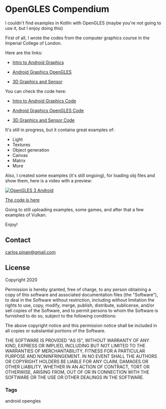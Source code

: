 # OpenGLES Compendium

I couldn't find examples in Kotlin with OpenGLES (maybe you're not going to use it, but I enjoy doing this)

First of all, I wrote the codes from the computer graphics course in the 
Imperial College of London.

Here are the links:

+ [Intro to Android Graphics](https://www.coursera.org/learn/intro-android-graphics)

+ [Android Graphics OpenGLES](https://www.coursera.org/learn/android-graphics-opengl-es)

+ [3D Graphics and Sensor](https://www.coursera.org/learn/3d-graphics-android-sensors-vr)

You can check the code here:

+ [Intro to Android Graphics Code](https://github.com/cpinan/OpenGLES-Compendium/tree/master/ImperialColllegeOfLondon/IntroductionToAndroidGraphics)

+ [Android Graphics OpenGLES Code](https://github.com/cpinan/OpenGLES-Compendium/tree/master/ImperialColllegeOfLondon/AndroidGraphicswithOpenGLES)

+ [3D Graphics and Sensor Code](https://github.com/cpinan/OpenGLES-Compendium/tree/master/ImperialColllegeOfLondon/3DGraphicsinAndroidSensorsandVR)

It's still in progress, but it contains great examples of:

+ Light
+ Textures
+ Object generation
+ Canvas
+ Matrix
+ More

Also, I created some examples (it's still ongoing), for loading obj files and show them, here is a video with a preview:

[![OpenGLES 3 Android](http://img.youtube.com/vi/tKQwrmXALFk/0.jpg)](https://youtu.be/tKQwrmXALFk)

[The code is here](https://github.com/cpinan/OpenGLES-Compendium/blob/master/OpenGLESExamples/app/src/main/java/com/carlospinan/openglesexamples/examples/OBJActivity.kt)

Going to still uploading examples, some games, and after that a few examples of Vulkan.

Enjoy!

## Contact

carlos.pinan@gmail.com

## License

Copyright 2020

Permission is hereby granted, free of charge, to any person obtaining a copy of this software and associated documentation files (the "Software"), to deal in the Software without restriction, including without limitation the rights to use, copy, modify, merge, publish, distribute, sublicense, and/or sell copies of the Software, and to permit persons to whom the Software is furnished to do so, subject to the following conditions:

The above copyright notice and this permission notice shall be included in all copies or substantial portions of the Software.

THE SOFTWARE IS PROVIDED "AS IS", WITHOUT WARRANTY OF ANY KIND, EXPRESS OR IMPLIED, INCLUDING BUT NOT LIMITED TO THE WARRANTIES OF MERCHANTABILITY, FITNESS FOR A PARTICULAR PURPOSE AND NONINFRINGEMENT. IN NO EVENT SHALL THE AUTHORS OR COPYRIGHT HOLDERS BE LIABLE FOR ANY CLAIM, DAMAGES OR OTHER LIABILITY, WHETHER IN AN ACTION OF CONTRACT, TORT OR OTHERWISE, ARISING FROM, OUT OF OR IN CONNECTION WITH THE SOFTWARE OR THE USE OR OTHER DEALINGS IN THE SOFTWARE.

### Tags

android opengles
